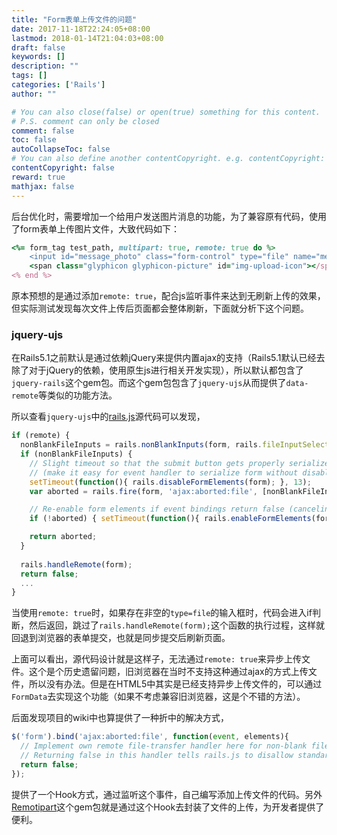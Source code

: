 ```yaml
---
title: "Form表单上传文件的问题"
date: 2017-11-18T22:24:05+08:00
lastmod: 2018-01-14T21:04:03+08:00
draft: false
keywords: []
description: ""
tags: []
categories: ['Rails']
author: ""

# You can also close(false) or open(true) something for this content.
# P.S. comment can only be closed
comment: false
toc: false
autoCollapseToc: false
# You can also define another contentCopyright. e.g. contentCopyright: "This is another copyright."
contentCopyright: false
reward: true
mathjax: false
---
```



后台优化时，需要增加一个给用户发送图片消息的功能，为了兼容原有代码，使用了form表单上传图片文件，大致代码如下：<!--more-->

```ruby
<%= form_tag test_path, multipart: true, remote: true do %>
	<input id="message_photo" class="form-control" type="file" name="message[qiniu_key]">
	<span class="glyphicon glyphicon-picture" id="img-upload-icon"></span>
<% end %>
```

原本预想的是通过添加`remote: true`，配合js监听事件来达到无刷新上传的效果，但实际测试发现每次文件上传后页面都会整体刷新，下面就分析下这个问题。

### jquery-ujs

在Rails5.1之前默认是通过依赖jQuery来提供内置ajax的支持（Rails5.1默认已经去除了对于jQuery的依赖，使用原生js进行相关开发实现），所以默认都包含了`jquery-rails`这个gem包。而这个gem包包含了`jquery-ujs`从而提供了`data-remote`等类似的功能方法。

所以查看`jquery-ujs`中的[rails.js](https://github.com/rails/jquery-ujs/blob/4b6e30f68ff1244fc0c790641d3408c2695a29bd/src/rails.js#L500)源代码可以发现，

```javascript
if (remote) {
  nonBlankFileInputs = rails.nonBlankInputs(form, rails.fileInputSelector);
  if (nonBlankFileInputs) {
    // Slight timeout so that the submit button gets properly serialized
    // (make it easy for event handler to serialize form without disabled values)
    setTimeout(function(){ rails.disableFormElements(form); }, 13);
    var aborted = rails.fire(form, 'ajax:aborted:file', [nonBlankFileInputs]);

    // Re-enable form elements if event bindings return false (canceling normal form submission)
    if (!aborted) { setTimeout(function(){ rails.enableFormElements(form); }, 13); }

    return aborted;
  }
  
  rails.handleRemote(form);
  return false;
  ...
}
```

当使用`remote: true`时，如果存在非空的`type=file`的输入框时，代码会进入if判断，然后返回，跳过了`rails.handleRemote(form);`这个函数的执行过程，这样就回退到浏览器的表单提交，也就是同步提交后刷新页面。

上面可以看出，源代码设计就是这样子，无法通过`remote: true`来异步上传文件。这个是个历史遗留问题，旧浏览器在当时不支持这种通过ajax的方式上传文件，所以没有办法。但是在HTML5中其实是已经支持异步上传文件的，可以通过`FormData`去实现这个功能（如果不考虑兼容旧浏览器，这是个不错的方法）。

后面发现项目的wiki中也算提供了一种折中的解决方式，

```javascript
$('form').bind('ajax:aborted:file', function(event, elements){
  // Implement own remote file-transfer handler here for non-blank file inputs passed in `elements`.
  // Returning false in this handler tells rails.js to disallow standard form submission
  return false;
});
```

提供了一个Hook方式，通过监听这个事件，自己编写添加上传文件的代码。另外[Remotipart](https://os.alfajango.com/remotipart/)这个gem包就是通过这个Hook去封装了文件的上传，为开发者提供了便利。
